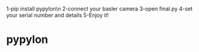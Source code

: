 1-pip install pypylon\n
2-connect your basler camera
3-open final.py
4-set your serial number and details
5-Enjoy it!

# pypylon
